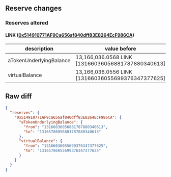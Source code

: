 ## Reserve changes

### Reserves altered

#### LINK ([0x514910771AF9Ca656af840dff83E8264EcF986CA](https://etherscan.io/address/0x514910771AF9Ca656af840dff83E8264EcF986CA))

| description | value before | value after |
| --- | --- | --- |
| aTokenUnderlyingBalance | 13,166,036.0568 LINK [13166036056881787880340613] | 13,165,786.0568 LINK [13165786056881787880340613] |
| virtualBalance | 13,166,036.0556 LINK [13166036055699376347377625] | 13,165,786.0556 LINK [13165786055699376347377625] |


## Raw diff

```json
{
  "reserves": {
    "0x514910771AF9Ca656af840dff83E8264EcF986CA": {
      "aTokenUnderlyingBalance": {
        "from": "13166036056881787880340613",
        "to": "13165786056881787880340613"
      },
      "virtualBalance": {
        "from": "13166036055699376347377625",
        "to": "13165786055699376347377625"
      }
    }
  }
}
```
